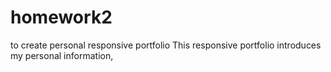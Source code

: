 # homework2
to create personal responsive portfolio
This responsive portfolio introduces my personal information, 
